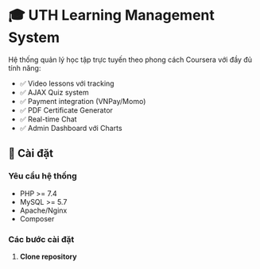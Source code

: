 # 🎓 UTH Learning Management System

Hệ thống quản lý học tập trực tuyến theo phong cách Coursera với đầy đủ tính năng:
- ✅ Video lessons với tracking
- ✅ AJAX Quiz system
- ✅ Payment integration (VNPay/Momo)
- ✅ PDF Certificate Generator
- ✅ Real-time Chat
- ✅ Admin Dashboard với Charts

## 🚀 Cài đặt

### Yêu cầu hệ thống
- PHP >= 7.4
- MySQL >= 5.7
- Apache/Nginx
- Composer

### Các bước cài đặt

1. **Clone repository**
